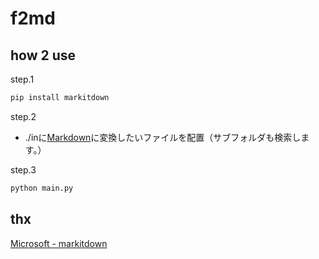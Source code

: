 # f2md

## how 2 use

step.1
```bash
pip install markitdown
```

step.2
- ./inに[Markdown](https://daringfireball.net/projects/markdown/)に変換したいファイルを配置（サブフォルダも検索します。）

step.3
```bash
python main.py
```


## thx

[Microsoft - markitdown](https://github.com/microsoft/markitdown)
